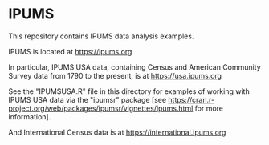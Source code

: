 # IPUMS
This repository contains IPUMS data analysis examples.

IPUMS is located at
<https://ipums.org>

In particular, IPUMS USA data, containing Census and American Community Survey data from 1790 to the present, is at
<https://usa.ipums.org>

See the "IPUMSUSA.R" file in this directory for examples of working with IPUMS USA data via the "ipumsr" package 
[see <https://cran.r-project.org/web/packages/ipumsr/vignettes/ipums.html> for more information].

And International Census data is at
<https://international.ipums.org>


